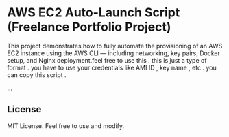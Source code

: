 # AWS EC2 Auto-Launch Script (Freelance Portfolio Project)

This project demonstrates how to fully automate the provisioning of an AWS EC2 instance using the AWS CLI — including networking, key pairs, Docker setup, and Nginx deployment.feel free to use this . this is just a type of format . you have to use your credentials like AMI ID , key name , etc . you can copy this script . 

...

## License

MIT License. Feel free to use and modify.
